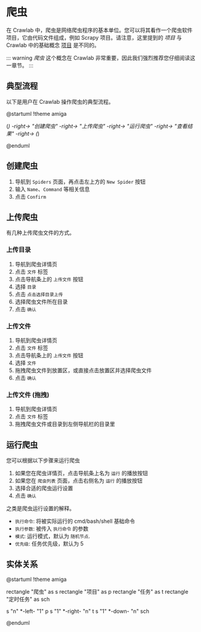 # 爬虫

在 Crawlab 中，爬虫是网络爬虫程序的基本单位。您可以将其看作一个爬虫软件项目，它由代码文件组成，例如 Scrapy 项目。请注意，这里提到的 *项目* 与 Crawlab
中的基础概念 [项目](../project/README.md) 是不同的。

::: warning
*爬虫* 这个概念在 Crawlab 非常重要，因此我们强烈推荐您仔细阅读这一章节。
:::

## 典型流程

以下是用户在 Crawlab 操作爬虫的典型流程。

@startuml
!theme amiga

(*) -right-> "创建爬虫"
-right-> "上传爬虫"
-right-> "运行爬虫"
-right-> "查看结果"
-right-> (*)

@enduml

## 创建爬虫

1. 导航到 `Spiders` 页面，再点击左上方的 `New Spider` 按钮
2. 输入 `Name`、`Command` 等相关信息
3. 点击 `Confirm`

## 上传爬虫

有几种上传爬虫文件的方式。

### 上传目录

1. 导航到爬虫详情页
2. 点击 `文件` 标签
3. 点击导航条上的 `上传文件` 按钮
4. 选择 `目录`
5. 点击 `点击选择目录上传`
6. 选择爬虫文件所在目录
7. 点击 `确认`

### 上传文件

1. 导航到爬虫详情页
2. 点击 `文件` 标签
3. 点击导航条上的 `上传文件` 按钮
4. 选择 `文件`
5. 拖拽爬虫文件到放置区，或直接点击放置区并选择爬虫文件
6. 点击 `确认`

### 上传文件 (拖拽)

1. 导航到爬虫详情页
2. 点击 `文件` 标签
3. 拖拽爬虫文件或目录到左侧导航栏的目录里

## 运行爬虫

您可以根据以下步骤来运行爬虫

1. 如果您在爬虫详情页，点击导航条上名为 `运行` 的播放按钮
2. 如果您在 `爬虫列表` 页面，点击右侧名为 `运行` 的播放按钮
3. 选择合适的爬虫运行设置
4. 点击 `确认`

之类是爬虫运行设置的解释。

- `执行命令`: 将被实际运行的 cmd/bash/shell 基础命令
- `执行参数`: 被传入 `执行命令` 的参数
- `模式`: 运行模式，默认为 `随机节点`.
- `优先级`: 任务优先级，默认为 5

## 实体关系

@startuml
!theme amiga

rectangle "爬虫" as s
rectangle "项目" as p
rectangle "任务" as t
rectangle "定时任务" as sch

s "n" *-left- "1" p
s "1" *-right- "n" t
s "1" *-down- "n" sch

@enduml

